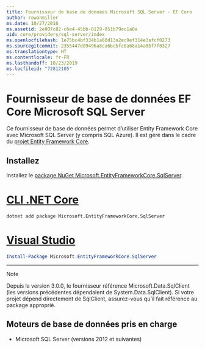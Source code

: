 ```yaml
---
title: Fournisseur de base de données Microsoft SQL Server - EF Core
author: rowanmiller
ms.date: 10/27/2016
ms.assetid: 2e007c82-c6e4-45bb-8129-851b79ec1a0a
uid: core/providers/sql-server/index
ms.openlocfilehash: 1e75bc4bf334b1a60d13a2ec9ef314e3afcf0273
ms.sourcegitcommit: 2355447d89496a8ca6bcbfc0a68a14a0bf7f0327
ms.translationtype: HT
ms.contentlocale: fr-FR
ms.lasthandoff: 10/23/2019
ms.locfileid: "72812105"
---
```

# <a name="microsoft-sql-server-ef-core-database-provider"></a>Fournisseur de base de données EF Core Microsoft SQL Server

Ce fournisseur de base de données permet d’utiliser Entity Framework Core avec Microsoft SQL Server (y compris SQL Azure). Il est géré dans le cadre du [projet Entity Framework Core](https://github.com/aspnet/EntityFrameworkCore).

## <a name="install"></a>Installez

Installez le [package NuGet Microsoft.EntityFrameworkCore.SqlServer](https://www.nuget.org/packages/Microsoft.EntityFrameworkCore.SqlServer/).

# <a name="net-core-clitabdotnet-core-cli"></a>[CLI .NET Core](#tab/dotnet-core-cli)

``` console
dotnet add package Microsoft.EntityFrameworkCore.SqlServer
```

# <a name="visual-studiotabvs"></a>[Visual Studio](#tab/vs)

``` powershell
Install-Package Microsoft.EntityFrameworkCore.SqlServer
```

***

> [!NOTE]
> Depuis la version 3.0.0, le fournisseur référence Microsoft.Data.SqlClient (les versions précédentes dépendaient de System.Data.SqlClient). Si votre projet dépend directement de SqlClient, assurez-vous qu’il fait référence au package approprié.

## <a name="supported-database-engines"></a>Moteurs de base de données pris en charge

* Microsoft SQL Server (versions 2012 et suivantes)
